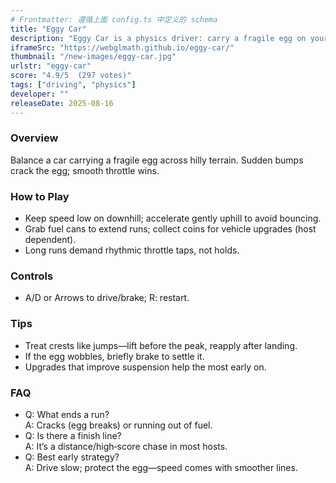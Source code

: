 ```yaml
---
# Frontmatter: 遵循上面 config.ts 中定义的 schema
title: "Eggy Car"
description: "Eggy Car is a physics driver: carry a fragile egg on your car, climb and descend hills, and don’t let it fall."
iframeSrc: "https://webglmath.github.io/eggy-car/"
thumbnail: "/new-images/eggy-car.jpg"
urlstr: "eggy-car"
score: "4.9/5  (297 votes)"
tags: ["driving", "physics"]
developer: ""
releaseDate: 2025-08-16
---
```




### Overview
Balance a car carrying a fragile egg across hilly terrain. Sudden bumps crack the egg; smooth throttle wins.

### How to Play
- Keep speed low on downhill; accelerate gently uphill to avoid bouncing.
- Grab fuel cans to extend runs; collect coins for vehicle upgrades (host dependent).
- Long runs demand rhythmic throttle taps, not holds.

### Controls
- A/D or Arrows to drive/brake; R: restart.

### Tips
- Treat crests like jumps—lift before the peak, reapply after landing.
- If the egg wobbles, briefly brake to settle it.
- Upgrades that improve suspension help the most early on.

### FAQ
- Q: What ends a run?  
  A: Cracks (egg breaks) or running out of fuel.
- Q: Is there a finish line?  
  A: It’s a distance/high‑score chase in most hosts.
- Q: Best early strategy?  
  A: Drive slow; protect the egg—speed comes with smoother lines.

